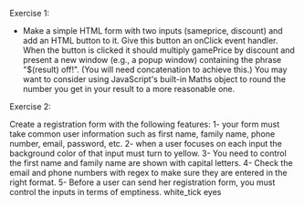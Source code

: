 Exercise 1:

- Make a simple HTML form with two inputs (sameprice, discount) and add an HTML button to it. Give this button an onClick event handler. 
When the button is clicked it should multiply gamePrice by discount and present a new window (e.g., a popup window) containing the phrase "$(result) off!". 
(You will need concatenation to achieve this.)
You may want to consider using JavaScript's built-in Maths object to round the number you get in your result to a more reasonable one.


Exercise 2:

Create a registration form with the following features:
1- your form must take common user information such as first name, family name, phone number, email, password, etc.
2- when a user focuses on each input the background color of that input must turn to yellow.
3- You need to control the first name and family name are shown with capital letters. 
4- Check the email and phone numbers with regex to make sure they are entered in the right format.
5- Before a user can send her registration form, you must control the inputs in terms of emptiness.
white_tick
eyes